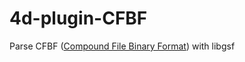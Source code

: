 # 4d-plugin-CFBF
Parse CFBF ([Compound File Binary Format](https://en.wikipedia.org/wiki/Compound_File_Binary_Format)) with libgsf

